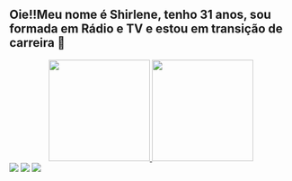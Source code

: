 ## Oie!!Meu nome é Shirlene, tenho 31 anos, sou formada em Rádio e TV e estou em transição de carreira 👋

<div align="center">
  <a href="https://github.com/shiteles">
  <img height="180em" src="https://github-readme-stats.vercel.app/api?username=shiteles&show_icons=true&theme=monokai&include_all_commits=true&count_private=true"/>
  <img height="180em" src="https://github-readme-stats.vercel.app/api/top-langs/?username=shiteles&layout=compact&langs_count=7&theme=monokai"/>
</div>
<div> 
  <a href="https://instagram.com/shirleneteles" target="_blank"><img src="https://img.shields.io/badge/-Instagram-%23E4405F?style=for-the-badge&logo=instagram&logoColor=white" target="_blank"></a>
  <a href = "mailto:shiteles@gmail.com"><img src="https://img.shields.io/badge/-Gmail-%23333?style=for-the-badge&logo=gmail&logoColor=white" target="_blank"></a>
  <a href="https://www.linkedin.com/in/shirleneteles/" target="_blank"><img src="https://img.shields.io/badge/-LinkedIn-%230077B5?style=for-the-badge&logo=linkedin&logoColor=white" target="_blank"></a> 
  
</div>

